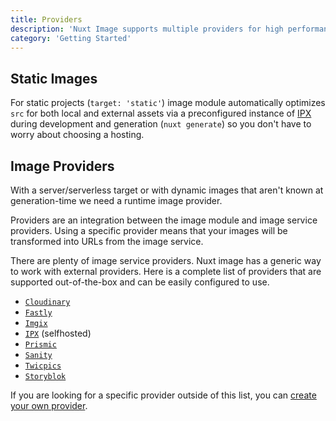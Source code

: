 ```yaml
---
title: Providers
description: 'Nuxt Image supports multiple providers for high performances.'
category: 'Getting Started'
---
```


## Static Images

For static projects (`target: 'static'`) image module automatically optimizes `src` for both local and external assets via a preconfigured instance of [IPX](/providers/ipx) during development and generation (`nuxt generate`) so you don't have to worry about choosing a hosting.

## Image Providers

With a server/serverless target or with dynamic images that aren't known at generation-time we need a runtime image provider.

Providers are an integration between the image module and image service providers. Using a specific provider means that your images will be transformed into URLs from the image service.

There are plenty of image service providers. Nuxt image has a generic way to work with external providers. Here is a complete list of providers that are supported out-of-the-box and can be easily configured to use.

- [`Cloudinary`](/providers/cloudinary)
- [`Fastly`](/providers/fastly)
- [`Imgix`](/providers/imgix)
- [`IPX`](/providers/ipx) (selfhosted)
- [`Prismic`](/providers/prismic)
- [`Sanity`](/providers/sanity)
- [`Twicpics`](/providers/twicpics)
- [`Storyblok`](/providers/storyblok)

If you are looking for a specific provider outside of this list, you can [create your own provider](/advanced/custom-provider).

